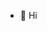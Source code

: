 - 👋 Hi

<!---
Vigdals/Vigdals is a ✨ special ✨ repository because its `README.md` (this file) appears on your GitHub profile.
You can click the Preview link to take a look at your changes.
--->
